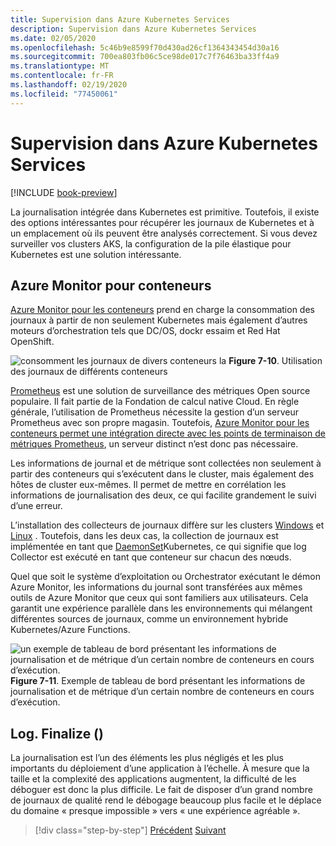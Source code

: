 ```yaml
---
title: Supervision dans Azure Kubernetes Services
description: Supervision dans Azure Kubernetes Services
ms.date: 02/05/2020
ms.openlocfilehash: 5c46b9e8599f70d430ad26cf1364343454d30a16
ms.sourcegitcommit: 700ea803fb06c5ce98de017c7f76463ba33ff4a9
ms.translationtype: MT
ms.contentlocale: fr-FR
ms.lasthandoff: 02/19/2020
ms.locfileid: "77450061"
---
```

# <a name="monitoring-in-azure-kubernetes-services"></a>Supervision dans Azure Kubernetes Services

[!INCLUDE [book-preview](../../../includes/book-preview.md)]

La journalisation intégrée dans Kubernetes est primitive. Toutefois, il existe des options intéressantes pour récupérer les journaux de Kubernetes et à un emplacement où ils peuvent être analysés correctement. Si vous devez surveiller vos clusters AKS, la configuration de la pile élastique pour Kubernetes est une solution intéressante.

## <a name="azure-monitor-for-containers"></a>Azure Monitor pour conteneurs

[Azure Monitor pour les conteneurs](https://docs.microsoft.com/azure/azure-monitor/insights/container-insights-overview) prend en charge la consommation des journaux à partir de non seulement Kubernetes mais également d’autres moteurs d’orchestration tels que DC/OS, dockr essaim et Red Hat OpenShift.

![consomment les journaux de divers conteneurs](./media/containers-diagram.png)
la **Figure 7-10**. Utilisation des journaux de différents conteneurs

[Prometheus](https://prometheus.io/) est une solution de surveillance des métriques Open source populaire. Il fait partie de la Fondation de calcul native Cloud. En règle générale, l’utilisation de Prometheus nécessite la gestion d’un serveur Prometheus avec son propre magasin. Toutefois, [Azure Monitor pour les conteneurs permet une intégration directe avec les points de terminaison de métriques Prometheus](https://docs.microsoft.com/azure/azure-monitor/insights/container-insights-prometheus-integration), un serveur distinct n’est donc pas nécessaire.

Les informations de journal et de métrique sont collectées non seulement à partir des conteneurs qui s’exécutent dans le cluster, mais également des hôtes de cluster eux-mêmes. Il permet de mettre en corrélation les informations de journalisation des deux, ce qui facilite grandement le suivi d’une erreur.

L’installation des collecteurs de journaux diffère sur les clusters [Windows](https://docs.microsoft.com/azure/azure-monitor/insights/containers#configure-a-log-analytics-windows-agent-for-kubernetes) et [Linux](https://docs.microsoft.com/azure/azure-monitor/insights/containers#configure-a-log-analytics-linux-agent-for-kubernetes) . Toutefois, dans les deux cas, la collection de journaux est implémentée en tant que [DaemonSet](https://kubernetes.io/docs/concepts/workloads/controllers/daemonset/)Kubernetes, ce qui signifie que log Collector est exécuté en tant que conteneur sur chacun des nœuds.

Quel que soit le système d’exploitation ou Orchestrator exécutant le démon Azure Monitor, les informations du journal sont transférées aux mêmes outils de Azure Monitor que ceux qui sont familiers aux utilisateurs. Cela garantit une expérience parallèle dans les environnements qui mélangent différentes sources de journaux, comme un environnement hybride Kubernetes/Azure Functions.

![un exemple de tableau de bord présentant les informations de journalisation et de métrique d’un certain nombre de conteneurs en cours d’exécution.](./media/containers-dashboard.png)
**Figure 7-11**. Exemple de tableau de bord présentant les informations de journalisation et de métrique d’un certain nombre de conteneurs en cours d’exécution.

## <a name="logfinalize"></a>Log. Finalize ()

La journalisation est l’un des éléments les plus négligés et les plus importants du déploiement d’une application à l’échelle. À mesure que la taille et la complexité des applications augmentent, la difficulté de les déboguer est donc la plus difficile. Le fait de disposer d’un grand nombre de journaux de qualité rend le débogage beaucoup plus facile et le déplace du domaine « presque impossible » vers « une expérience agréable ».

>[!div class="step-by-step"]
>[Précédent](logging-with-elastic-stack.md)
>[Suivant](azure-monitor.md)
